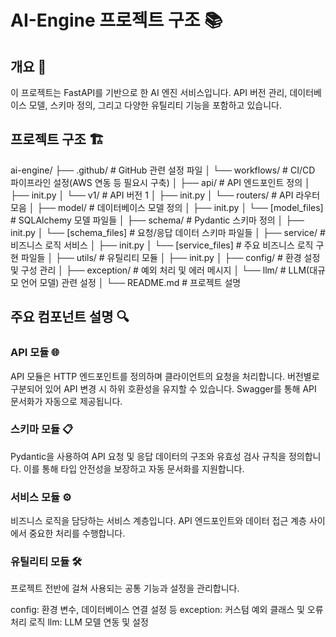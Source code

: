 # AI-Engine 프로젝트 구조 📚

## 개요 🌟

이 프로젝트는 FastAPI를 기반으로 한 AI 엔진 서비스입니다. API 버전 관리, 데이터베이스 모델, 스키마 정의, 그리고 다양한 유틸리티 기능을 포함하고 있습니다.

## 프로젝트 구조 🏗️

ai-engine/
├── .github/              # GitHub 관련 설정 파일
│   └── workflows/        # CI/CD 파이프라인 설정(AWS 연동 등 필요시 구축)
│
├── api/                  # API 엔드포인트 정의
│   ├── init.py
│   └── v1/               # API 버전 1
│       ├── init.py
│       └── routers/      # API 라우터 모음
│
├── model/                # 데이터베이스 모델 정의
│   ├── init.py
│   └── [model_files]     # SQLAlchemy 모델 파일들
│
├── schema/               # Pydantic 스키마 정의
│   ├── init.py
│   └── [schema_files]    # 요청/응답 데이터 스키마 파일들
│
├── service/              # 비즈니스 로직 서비스
│   ├── init.py
│   └── [service_files]   # 주요 비즈니스 로직 구현 파일들
│
├── utils/                # 유틸리티 모듈
│   ├── init.py
│   ├── config/           # 환경 설정 및 구성 관리
│   ├── exception/        # 예외 처리 및 에러 메시지
│   └── llm/              # LLM(대규모 언어 모델) 관련 설정
│
└── README.md             # 프로젝트 설명

## 주요 컴포넌트 설명 🔍

### API 모듈 🌐

API 모듈은 HTTP 엔드포인트를 정의하며 클라이언트의 요청을 처리합니다. 버전별로 구분되어 있어 API 변경 시 하위 호환성을 유지할 수 있습니다. Swagger를 통해 API 문서화가 자동으로 제공됩니다.

### 스키마 모듈 📋

Pydantic을 사용하여 API 요청 및 응답 데이터의 구조와 유효성 검사 규칙을 정의합니다. 이를 통해 타입 안전성을 보장하고 자동 문서화를 지원합니다.

### 서비스 모듈 ⚙️

비즈니스 로직을 담당하는 서비스 계층입니다. API 엔드포인트와 데이터 접근 계층 사이에서 중요한 처리를 수행합니다.

### 유틸리티 모듈 🛠️

프로젝트 전반에 걸쳐 사용되는 공통 기능과 설정을 관리합니다.

config: 환경 변수, 데이터베이스 연결 설정 등
exception: 커스텀 예외 클래스 및 오류 처리 로직
llm: LLM 모델 연동 및 설정